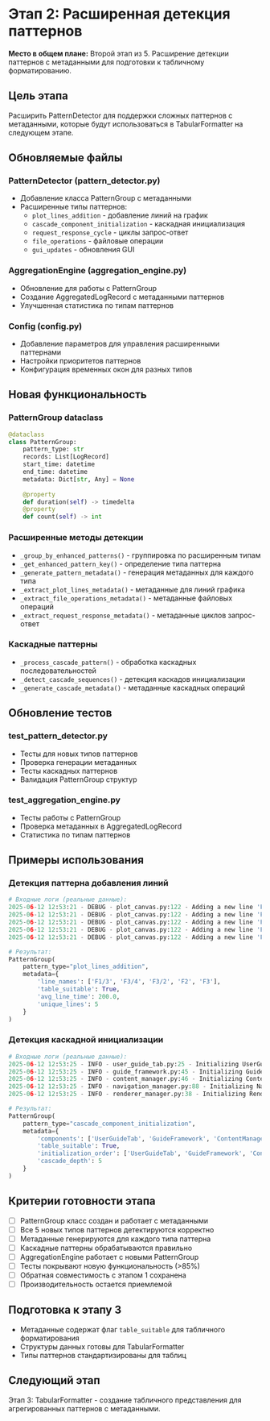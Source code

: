 # Этап 2: Расширенная детекция паттернов

**Место в общем плане:** Второй этап из 5. Расширение детекции паттернов с метаданными для подготовки к табличному форматированию.

## Цель этапа
Расширить PatternDetector для поддержки сложных паттернов с метаданными, которые будут использоваться в TabularFormatter на следующем этапе.

## Обновляемые файлы

### PatternDetector (pattern_detector.py)
- Добавление класса PatternGroup с метаданными
- Расширенные типы паттернов:
  - `plot_lines_addition` - добавление линий на график
  - `cascade_component_initialization` - каскадная инициализация  
  - `request_response_cycle` - циклы запрос-ответ
  - `file_operations` - файловые операции
  - `gui_updates` - обновления GUI

### AggregationEngine (aggregation_engine.py)  
- Обновление для работы с PatternGroup
- Создание AggregatedLogRecord с метаданными паттернов
- Улучшенная статистика по типам паттернов

### Config (config.py)
- Добавление параметров для управления расширенными паттернами
- Настройки приоритетов паттернов
- Конфигурация временных окон для разных типов

## Новая функциональность

### PatternGroup dataclass
```python
@dataclass
class PatternGroup:
    pattern_type: str
    records: List[LogRecord]
    start_time: datetime
    end_time: datetime
    metadata: Dict[str, Any] = None
    
    @property
    def duration(self) -> timedelta
    @property  
    def count(self) -> int
```

### Расширенные методы детекции
- `_group_by_enhanced_patterns()` - группировка по расширенным типам
- `_get_enhanced_pattern_key()` - определение типа паттерна
- `_generate_pattern_metadata()` - генерация метаданных для каждого типа
- `_extract_plot_lines_metadata()` - метаданные для линий графика
- `_extract_file_operations_metadata()` - метаданные файловых операций
- `_extract_request_response_metadata()` - метаданные циклов запрос-ответ

### Каскадные паттерны
- `_process_cascade_pattern()` - обработка каскадных последовательностей
- `_detect_cascade_sequences()` - детекция каскадов инициализации
- `_generate_cascade_metadata()` - метаданные каскадных операций

## Обновление тестов

### test_pattern_detector.py
- Тесты для новых типов паттернов
- Проверка генерации метаданных
- Тесты каскадных паттернов
- Валидация PatternGroup структур

### test_aggregation_engine.py
- Тесты работы с PatternGroup
- Проверка метаданных в AggregatedLogRecord
- Статистика по типам паттернов

## Примеры использования

### Детекция паттерна добавления линий
```python
# Входные логи (реальные данные):
2025-06-12 12:53:21 - DEBUG - plot_canvas.py:122 - Adding a new line 'F1/3' to the plot.
2025-06-12 12:53:21 - DEBUG - plot_canvas.py:122 - Adding a new line 'F3/4' to the plot.
2025-06-12 12:53:21 - DEBUG - plot_canvas.py:122 - Adding a new line 'F3/2' to the plot.
2025-06-12 12:53:21 - DEBUG - plot_canvas.py:122 - Adding a new line 'F2' to the plot.
2025-06-12 12:53:21 - DEBUG - plot_canvas.py:122 - Adding a new line 'F3' to the plot.

# Результат:
PatternGroup(
    pattern_type="plot_lines_addition",
    metadata={
        'line_names': ['F1/3', 'F3/4', 'F3/2', 'F2', 'F3'],
        'table_suitable': True,
        'avg_line_time': 200.0,
        'unique_lines': 5
    }
)
```

### Детекция каскадной инициализации
```python 
# Входные логи (реальные данные):
2025-06-12 12:53:25 - INFO - user_guide_tab.py:25 - Initializing UserGuideTab
2025-06-12 12:53:25 - INFO - guide_framework.py:45 - Initializing GuideFramework
2025-06-12 12:53:25 - INFO - content_manager.py:46 - Initializing ContentManager
2025-06-12 12:53:25 - INFO - navigation_manager.py:88 - Initializing NavigationManager
2025-06-12 12:53:25 - INFO - renderer_manager.py:38 - Initializing RendererManager

# Результат:
PatternGroup(
    pattern_type="cascade_component_initialization", 
    metadata={
        'components': ['UserGuideTab', 'GuideFramework', 'ContentManager', 'NavigationManager', 'RendererManager'],
        'table_suitable': True,
        'initialization_order': ['UserGuideTab', 'GuideFramework', 'ContentManager', 'NavigationManager', 'RendererManager'],
        'cascade_depth': 5
    }
)
```

## Критерии готовности этапа
- [ ] PatternGroup класс создан и работает с метаданными
- [ ] Все 5 новых типов паттернов детектируются корректно
- [ ] Метаданные генерируются для каждого типа паттерна
- [ ] Каскадные паттерны обрабатываются правильно
- [ ] AggregationEngine работает с новыми PatternGroup
- [ ] Тесты покрывают новую функциональность (>85%)
- [ ] Обратная совместимость с этапом 1 сохранена
- [ ] Производительность остается приемлемой

## Подготовка к этапу 3
- Метаданные содержат флаг `table_suitable` для табличного форматирования
- Структуры данных готовы для TabularFormatter
- Типы паттернов стандартизированы для таблиц

## Следующий этап
Этап 3: TabularFormatter - создание табличного представления для агрегированных паттернов с метаданными.
